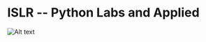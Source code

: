 # ISLR -- Python Labs and Applied

![Alt
text](/home/giladmeir/Python/Data_Science/Intro_to_Stat_Learning/ISLpy/data?raw=true "")
